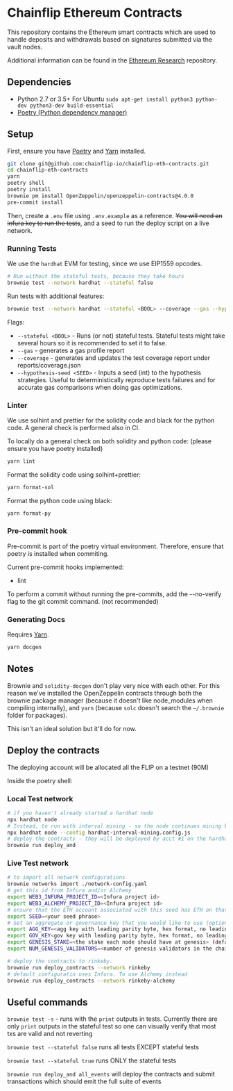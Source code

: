# Chainflip Ethereum Contracts

This repository contains the Ethereum smart contracts which are used to handle deposits and withdrawals based on signatures submitted via the vault nodes.

Additional information can be found in the [Ethereum Research](https://github.com/chainflip-io/ethereum-research) repository.

## Dependencies

- Python 2.7 or 3.5+
For Ubuntu `sudo apt-get install python3 python-dev python3-dev build-essential`
- [Poetry (Python dependency manager)](https://python-poetry.org/docs/)

## Setup

First, ensure you have [Poetry](https://python-poetry.org) and [Yarn](https://yarnpkg.com) installed.

```bash
git clone git@github.com:chainflip-io/chainflip-eth-contracts.git
cd chainflip-eth-contracts
yarn
poetry shell
poetry install
brownie pm install OpenZeppelin/openzeppelin-contracts@4.0.0
pre-commit install
```

Then, create a `.env` file using `.env.example` as a reference. ~~You will need an infura key to run the tests~~, and a seed to run the deploy script on a live network.

### Running Tests

We use the `hardhat` EVM for testing, since we use EIP1559 opcodes.

```bash
# Run without the stateful tests, because they take hours
brownie test --network hardhat --stateful false
```

Run tests with additional features:

```bash
brownie test --network hardhat --stateful <BOOL> --coverage --gas --hypothesis-seed <SEED>
```
Flags:
- `--stateful <BOOL>` - Runs (or not) stateful tests. Stateful tests might take several hours so it is recommended to set it to false.
- `--gas` - generates a gas profile report
- `--coverage` - generates and updates the test coverage report under reports/coverage.json
- `--hypothesis-seed <SEED>` - Inputs a seed (int) to the hypothesis strategies. Useful to deterministically reproduce tests failures and for accurate gas comparisons when doing gas optimizations.

### Linter

We use solhint and prettier for the solidity code and black for the python code. A general check is performed also in CI.

To locally do a general check on both solidity and python code: (please ensure you have poetry installed)

```bash
yarn lint
```

Format the solidity code using solhint+prettier:

```bash
yarn format-sol
```

Format the python code using black:

```bash
yarn format-py
```

### Pre-commit hook

Pre-commit is part of the poetry virtual environment. Therefore, ensure that poetry is installed when commiting.

Current pre-commit hooks implemented:
- lint

To perform a commit without running the pre-commits, add the --no-verify flag to the git commit command. (not recommended) 

### Generating Docs

Requires [Yarn](https://yarnpkg.com).

```bash
yarn docgen
```

## Notes

Brownie and `solidity-docgen` don't play very nice with each other. For this reason we've installed the OpenZeppelin contracts through both the brownie package manager (because it doesn't like node_modules when compiling internally), and `yarn` (because `solc` doesn't search the `~/.brownie` folder for packages).

This isn't an ideal solution but it'll do for now.

## Deploy the contracts

The deploying account will be allocated all the FLIP on a testnet (90M)

Inside the poetry shell:

### Local Test network

```bash
# if you haven't already started a hardhat node
npx hardhat node
# Instead, to run with interval mining - so the node continues mining blocks periodically
npx hardhat node --config hardhat-interval-mining.config.js
# deploy the contracts - they will be deployed by acct #1 on the hardhat pre-seeded accounts
brownie run deploy_and
```

### Live Test network

```bash
# to import all network configurations
brownie networks import ./network-config.yaml
# get this id from Infura and/or Alchemy
export WEB3_INFURA_PROJECT_ID=<Infura project id>
export WEB3_ALCHEMY_PROJECT_ID=<Infura project id>
# ensure that the ETH account associated with this seed has ETH on that network
export SEED=<your seed phrase>
# Set an aggregate or governance key that you would like to use (optional)
export AGG_KEY=<agg key with leading parity byte, hex format, no leading 0x>
export GOV_KEY<gov key with leading parity byte, hex format, no leading 0x>
export GENESIS_STAKE=<the stake each node should have at genesis> (default = 500000000000000000000000)
export NUM_GENESIS_VALIDATORS=<number of genesis validators in the chainspec you expect to start against this contract> (default = 5)

# deploy the contracts to rinkeby.
brownie run deploy_contracts --network rinkeby
# default configuratin uses Infura. To use Alchemy instead
brownie run deploy_contracts --network rinkeby-alchemy
```

## Useful commands

`brownie test -s` - runs with the `print` outputs in tests. Currently there are only `print` outputs in the stateful test so one can visually verify that most txs are valid and not reverting

`brownie test --stateful false` runs all tests EXCEPT stateful tests

`brownie test --stateful true` runs ONLY the stateful tests

`brownie run deploy_and all_events` will deploy the contracts and submit transactions which should emit the full suite of events
